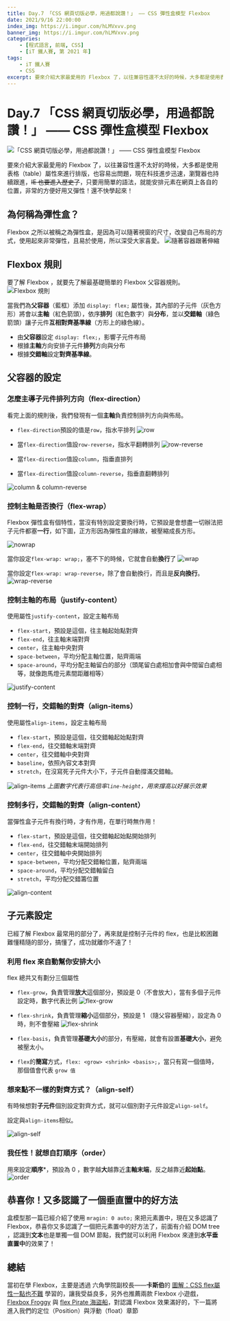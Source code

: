 ```yaml
---
title: Day.7 「CSS 網頁切版必學，用過都說讚！」 —— CSS 彈性盒模型 Flexbox
date: 2021/9/16 22:00:00
index_img: https://i.imgur.com/hLMVxvv.png
banner_img: https://i.imgur.com/hLMVxvv.png
categories:
    - [程式語言, 前端, CSS]
    - [iT 鐵人賽, 第 2021 年]
tags: 
    - iT 鐵人賽
    - CSS
excerpt: 要來介紹大家最愛用的 Flexbox 了，以往兼容性還不太好的時候，大多都是使用表格（table）屬性來進行排版，也容易出問題，現在科技進步迅速，瀏覽器也持續跟進，~~IE 也要進入歷史了~~，只要用簡單的語法，就能安排元素在網頁上各自的位置，非常的方便好用又彈性！還不快學起來！
---
```


# Day.7 「CSS 網頁切版必學，用過都說讚！」 —— CSS 彈性盒模型 Flexbox

![「CSS 網頁切版必學，用過都說讚！」 —— CSS 彈性盒模型 Flexbox](https://i.imgur.com/hLMVxvv.png)

要來介紹大家最愛用的 Flexbox 了，以往兼容性還不太好的時候，大多都是使用表格（table）屬性來進行排版，也容易出問題，現在科技進步迅速，瀏覽器也持續跟進，~~IE 也要進入歷史了~~，只要用簡單的語法，就能安排元素在網頁上各自的位置，非常的方便好用又彈性！還不快學起來！

## 為何稱為彈性盒？

Flexbox 之所以被稱之為彈性盒，是因為可以隨著視窗的尺寸，改變自己布局的方式，使用起來非常彈性，且易於使用，所以深受大家喜愛。
![隨著容器跟著伸縮](https://i.imgur.com/ImmG3lU.gif)

## Flexbox 規則

要了解 Flexbox ，就要先了解最基礎簡單的 Flexbox 父容器規則。
![Flexbox 規則](https://i.imgur.com/73CcPV8.png)

當我們為**父容器**（藍框）添加 `display: flex;` 屬性後，其內部的子元件（灰色方形）將會以**主軸**（紅色箭頭），依序**排列**（紅色數字）與**分布**，並以**交錯軸**（綠色箭頭）讓子元件**互相對齊基準線**（方形上的綠色線）。

- 由**父容器**設定 `display: flex;`，影響子元件布局
- 根據**主軸**方向安排子元件**排列**方向與分布
- 根據**交錯軸**設定**對齊基準線**。

## 父容器的設定

### 怎麼主導子元件排列方向（flex-direction）

看完上面的規則後，我們發現有一個**主軸**負責控制排列方向與佈局。

- `flex-direction`預設的值是`row`，指水平排列
  ![row](https://i.imgur.com/ZrzZq2K.png)

- 當`flex-direction`值設`row-reverse`，指水平翻轉排列
  ![row-reverse](https://i.imgur.com/Pzm3WO5.png)

- 當`flex-direction`值設`column`，指垂直排列

- 當`flex-direction`值設`column-reverse`，指垂直翻轉排列

![column & column-reverse](https://i.imgur.com/ifPAjvP.png)

### 控制主軸是否換行（flex-wrap）

Flexbox 彈性盒有個特性，當沒有特別設定要換行時，它預設是會想盡一切辦法把子元件都塞**一行**，如下圖，正方形因為彈性盒的緣故，被壓縮成長方形。

![nowrap](https://i.imgur.com/Igogdcq.png)

當你設定`flex-wrap: wrap;`，塞不下的時候，它就會自動**換行**了
![wrap](https://i.imgur.com/Cf06taa.png)

當你設定`flex-wrap: wrap-reverse`，除了會自動換行，而且是**反向換行**。
![wrap-reverse](https://i.imgur.com/oM9iITZ.png)

### 控制主軸的布局（justify-content）

使用屬性`justify-content`，設定主軸布局

- `flex-start`，預設是這個，往主軸起始點對齊
- `flex-end`，往主軸末端對齊
- `center`，往主軸中央對齊
- `space-between`，平均分配主軸位置，貼齊兩端
- `space-around`，平均分配主軸留白的部分（頭尾留白處相加會與中間留白處相等，就像跑馬燈元素間距離相等）

![justify-content](https://i.imgur.com/rT9lwvQ.png)

### 控制一行，交錯軸的對齊（align-items）

使用屬性`align-items`，設定主軸布局

- `flex-start`，預設是這個，往交錯軸起始點對齊
- `flex-end`，往交錯軸末端對齊
- `center`，往交錯軸中央對齊
- `baseline`，依照內容文本對齊
- `stretch`，在沒寫死子元件大小下，子元件自動撐滿交錯軸。

![align-items](https://i.imgur.com/4cBX9XS.png)
*上圖數字代表行高倍率`line-height`，用來撐高以好展示效果*

### 控制多行，交錯軸的對齊（align-content）

當彈性盒子元件有換行時，才有作用，在單行時無作用！

- `flex-start`，預設是這個，往交錯軸起始點開始排列
- `flex-end`，往交錯軸末端開始排列
- `center`，往交錯軸中央開始排列
- `space-between`，平均分配交錯軸位置，貼齊兩端
- `space-around`，平均分配交錯軸留白
- `stretch`，平均分配交錯籌位置

![align-content](https://i.imgur.com/JRKnhSB.png)

## 子元素設定

已經了解 Flexbox 最常用的部分了，再來就是控制子元件的 flex，也是比較困難難懂精隨的部分，搞懂了，成功就離你不遠了！

### 利用 flex 來自動幫你安排大小

flex 總共又有劃分三個屬性

- `flex-grow`，負責管理**放大**這個部分，預設是 0（不會放大），當有多個子元件設定時，數字代表比例
  ![flex-grow](https://i.imgur.com/OL9HOd2.gif)

- `flex-shrink`，負責管理**縮小**這個部分，預設是 1 （隨父容器壓縮），設定為 0 時，則不會壓縮
  ![flex-shrink](https://i.imgur.com/FPK0nG7.gif)


- `flex-basis`，負責管理**基礎大小**的部分，有壓縮，就會有設置**基礎大小**，避免被壓太小。

- `flex`的**簡寫**方式，`flex: <grow> <shrink> <basis>;`，當只有寫一個值時，那個值會代表 `grow 值`

### 想來點不一樣的對齊方式？（align-self）

有時候想對**子元件**個別設定對齊方式，就可以個別對子元件設定`align-self`。

設定與`align-items`相似。

![align-self](https://i.imgur.com/GrhCydD.png)

### 我任性！就想自訂順序（order）

用來設定**順序***，預設為 0 ，數字越**大**越靠近**主軸末端**，反之越靠近**起始點**。
![order](https://i.imgur.com/jL4XZFa.png)

## 恭喜你！又多認識了一個垂直置中的好方法

盒模型那一篇已經介紹了使用 `mragin: 0 auto;` 來把元素置中，現在又多認識了 Flexbox，恭喜你又多認識了一個把元素置中的好方法了，前面有介紹 DOM tree ，認識到**文本**也是單獨一個 DOM 節點，我們就可以利用 Flexbox 來達到**水平垂直置中**的效果了！

## 總結

當初在學 Flexbox，主要是透過 六角學院副校長——**卡斯伯**的 [圖解：CSS flex屬性一點也不難](https://wcc723.github.io/css/2017/07/21/css-flex/) 學習的，讓我受益良多，另外也推薦兩款 Flexbox 小遊戲， [Flexbox Froggy](https://flexboxfroggy.com/) 與 [flex Pirate 海盜船](https://hexschool.github.io/flexbox-pirate/index.html#/)，對認識 Flexbox 效果滿好的，下一篇將進入我們的定位（Position）與浮動（float）章節
